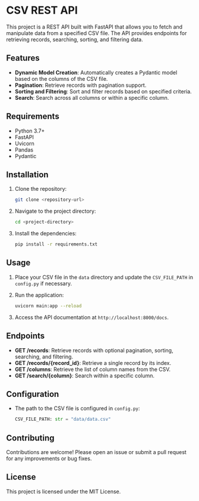 # CSV REST API

This project is a REST API built with FastAPI that allows you to fetch and manipulate data from a specified CSV file. The API provides endpoints for retrieving records, searching, sorting, and filtering data.

## Features

- **Dynamic Model Creation**: Automatically creates a Pydantic model based on the columns of the CSV file.
- **Pagination**: Retrieve records with pagination support.
- **Sorting and Filtering**: Sort and filter records based on specified criteria.
- **Search**: Search across all columns or within a specific column.

## Requirements

- Python 3.7+
- FastAPI
- Uvicorn
- Pandas
- Pydantic

## Installation

1. Clone the repository:

   ```bash
   git clone <repository-url>
   ```

2. Navigate to the project directory:

   ```bash
   cd <project-directory>
   ```

3. Install the dependencies:

   ```bash
   pip install -r requirements.txt
   ```

## Usage

1. Place your CSV file in the `data` directory and update the `CSV_FILE_PATH` in `config.py` if necessary.

2. Run the application:

   ```bash
   uvicorn main:app --reload
   ```

3. Access the API documentation at `http://localhost:8000/docs`.

## Endpoints

- **GET /records**: Retrieve records with optional pagination, sorting, searching, and filtering.
- **GET /records/{record_id}**: Retrieve a single record by its index.
- **GET /columns**: Retrieve the list of column names from the CSV.
- **GET /search/{column}**: Search within a specific column.

## Configuration

- The path to the CSV file is configured in `config.py`:

  ```python
  CSV_FILE_PATH: str = "data/data.csv"
  ```

## Contributing

Contributions are welcome! Please open an issue or submit a pull request for any improvements or bug fixes.

## License

This project is licensed under the MIT License.
